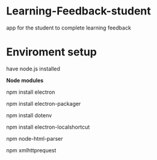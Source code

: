 # Learning-Feedback-student
app for the student to complete learning feedback

<h1>Enviroment setup</h1>

have node.js installed

<strong>Node modules</strong>


npm install electron


npm install electron-packager


npm install dotenv


npm install electron-localshortcut


npm node-html-parser


npm xmlhttprequest
